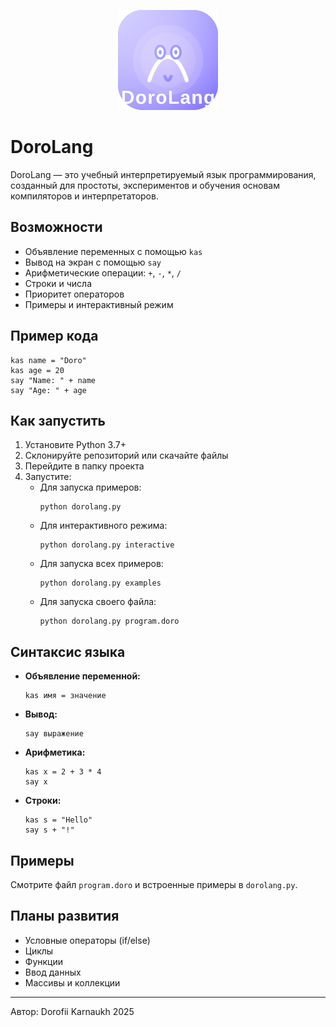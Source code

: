 
<p align="center">
  <img src="logo.svg" alt="DoroLang Logo" width="160"/>
</p>

# DoroLang

DoroLang — это учебный интерпретируемый язык программирования, созданный для простоты, экспериментов и обучения основам компиляторов и интерпретаторов.

## Возможности
- Объявление переменных с помощью `kas`
- Вывод на экран с помощью `say`
- Арифметические операции: `+`, `-`, `*`, `/`
- Строки и числа
- Приоритет операторов
- Примеры и интерактивный режим

## Пример кода
```doro
kas name = "Doro"
kas age = 20
say "Name: " + name
say "Age: " + age
```

## Как запустить
1. Установите Python 3.7+
2. Склонируйте репозиторий или скачайте файлы
3. Перейдите в папку проекта
4. Запустите:
   - Для запуска примеров:
     ```
     python dorolang.py
     ```
   - Для интерактивного режима:
     ```
     python dorolang.py interactive
     ```
   - Для запуска всех примеров:
     ```
     python dorolang.py examples
     ```
   - Для запуска своего файла:
     ```
     python dorolang.py program.doro
     ```

## Синтаксис языка
- **Объявление переменной:**
  ```
  kas имя = значение
  ```
- **Вывод:**
  ```
  say выражение
  ```
- **Арифметика:**
  ```
  kas x = 2 + 3 * 4
  say x
  ```
- **Строки:**
  ```
  kas s = "Hello"
  say s + "!"
  ```

## Примеры
Смотрите файл `program.doro` и встроенные примеры в `dorolang.py`.

## Планы развития
- Условные операторы (if/else)
- Циклы
- Функции
- Ввод данных
- Массивы и коллекции

---
Автор: Dorofii Karnaukh
2025
